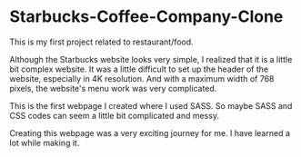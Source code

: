 # Starbucks-Coffee-Company-Clone
This is my first project related to restaurant/food.

Although the Starbucks website looks very simple, I realized that it is a little bit complex website. It was a little difficult to set up the header of the website, especially in 4K resolution. And with a maximum width of 768 pixels, the website's menu work was very complicated.

This is the first webpage I created where I used SASS. So maybe SASS and CSS codes can seem a little bit complicated and messy.

Creating this webpage was a very exciting journey for me. I have learned a lot while making it.
